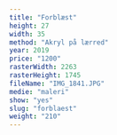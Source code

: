```yaml
---
title: "Forblæst"
height: 27
width: 35
method: "Akryl på lærred"
year: 2019
price: "1200"
rasterWidth: 2263
rasterHeight: 1745
fileName: "IMG_1841.JPG"
medie: "maleri"
show: "yes"
slug: "forblaest"
weight: "210"
---
```

